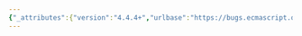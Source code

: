 ```yaml
---
{"_attributes":{"version":"4.4.4+","urlbase":"https://bugs.ecmascript.org/","maintainer":"dherman@mozilla.com"},"bug":{"bug_id":1391,"creation_ts":"2013-03-22 14:09:00 -0700","short_desc":"A bound function should have [[Construct]] only if the target function has [[Construct]]","delta_ts":"2013-07-15 17:03:49 -0700","product":"Draft for 6th Edition","component":"technical issue","version":"Rev 13: December 21, 2012 Draft","rep_platform":"All","op_sys":"All","bug_status":"RESOLVED","resolution":"FIXED","priority":"Normal","bug_severity":"enhancement","everconfirmed":true,"reporter":{"uid":"jorendorff","name":"Jason Orendorff"},"assigned_to":{"uid":"allen","name":"Allen Wirfs-Brock"},"long_desc":[{"commentid":3547,"comment_count":0,"who":{"uid":"jorendorff","name":"Jason Orendorff"},"bug_when":"2013-03-22 14:09:21 -0700","thetext":"With proxies, a program can test whether an object has [[Construct]] or not.\n\n  function hasConstruct(f) {\n      var p = new Proxy(f, {construct: () => { throw true }});\n      try {\n          new p;  // handler.construct hook fires iff f has [[Construct]]\n      } catch (exc) {\n          return exc === true;\n      }\n  }\n\n  hasConstruct(function () {});   // true\n  hasConstruct(a => a);           // false (true in Firefox, a bug)\n  hasConstruct(Math.sin);         // false (true in Firefox, a bug)\n\nThe way the spec is currently written, *all* bound functions have [[Construct]].\n\n  hasConstruct(function () {}.bind());   // true\n  hasConstruct((a => a).bind());         // true (I propose making it false)\n  hasConstruct(Math.sin.bind());         // true (I propose making it false)\n\nI think it's more sensible for a bound function to be a constructor only if the target function is."},{"commentid":4337,"comment_count":1,"who":{"uid":"allen","name":"Allen Wirfs-Brock"},"bug_when":"2013-06-30 13:32:16 -0700","thetext":"fixed in rev16 editor's draft"},{"commentid":4448,"comment_count":2,"who":{"uid":"allen","name":"Allen Wirfs-Brock"},"bug_when":"2013-07-15 17:03:49 -0700","thetext":"fixed in rev16 draft.  July 15, 2013"}]}}
---
```

